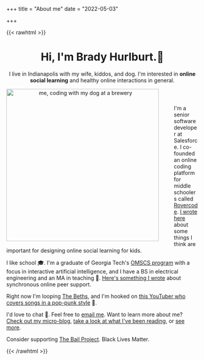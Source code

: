 +++
title = "About me"
date = "2022-05-03"

+++

{{< rawhtml >}}

<header>
  <h1>Hi, I'm Brady Hurlburt.<span class="wave">👋 </span></h1>

  <p>
    I live in Indianapolis with my wife, kiddos, and dog. I'm interested in <strong>online social learning</strong> and healthy online interactions in general.
  </p>
  <img
    height="400px;"
    src="https://i.imgur.com/CqTNsut.jpg"
    alt="me, coding with my dog at a brewery"
    style="float: left; margin: 0px 40px 10px 0;"
  />
</header>

<section>
  <p>
    I'm a senior software developer at Salesforce. 
	I co-founded an online coding platform for middle
    schoolers called <a href="https://rovercode.com">Rovercode</a>.
    <a href="/micro/rovercode-ed-design-principles">I wrote here</a>
    about some things I think are important for designing online social learning
    for kids.
  </p>
  <p>
    I like school 🎓. I'm a graduate of Georgia Tech's
    <a href="https://twitter.com/GTOMSCS">OMSCS program</a> with a focus in
    interactive artificial intelligence, and I have a BS in electrical engineering and an MA in
    teaching 📜.
    <a href="/pdfs/peer-support-2018.pdf">
      Here's something I wrote</a
    >
    about synchronous online peer support.
  </p>
  <p>
     Right now I'm looping <a href="https://songwhip.com/the-beths/futuremehatesme">The Beths</a>, and I'm hooked on <a href="https://www.youtube.com/channel/UCy3jC5OdSSrrkbe_496i6gQ"> this YouTuber who covers songs in a pop-punk style</a> 🎸.
  </p>
  <p>
    I'd love to chat 💬. Feel free to <a href = "mailto: brady.hurlburt@protonmail.com">email me</a>.
    Want to learn more about me? <a href="/micro/">Check out my micro-blog</a>,
	<a href="/tags/books">take a look at what I've been reading</a>, or <a href="/more-about">see more</a>.
  </p>
  <p>
    Consider supporting <a href="https://bailproject.org/faq/">The Bail Project</a>.
    Black Lives Matter.
  </p>
</section>

{{< /rawhtml >}}
